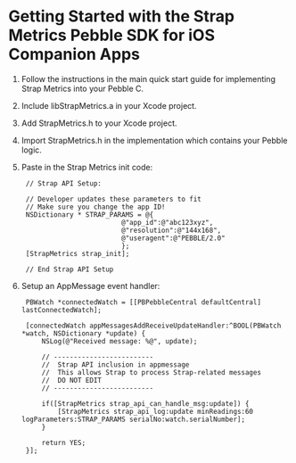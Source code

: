 Getting Started with the Strap Metrics Pebble SDK for iOS Companion Apps
========================
1. Follow the instructions in the main quick start guide for implementing Strap Metrics into your Pebble C.
2. Include libStrapMetrics.a in your Xcode project.
3. Add StrapMetrics.h to your Xcode project.
4. Import StrapMetrics.h in the implementation which contains your Pebble logic.
5. Paste in the Strap Metrics init code:

		// Strap API Setup:

		// Developer updates these parameters to fit
		// Make sure you change the app ID!
		NSDictionary * STRAP_PARAMS = @{
		                        @"app_id":@"abc123xyz",
		                        @"resolution":@"144x168",
		                        @"useragent":@"PEBBLE/2.0"
		                        };
		[StrapMetrics strap_init];

		// End Strap API Setup
		
6. Setup an AppMessage event handler:

		PBWatch *connectedWatch = [[PBPebbleCentral defaultCentral] lastConnectedWatch];

		[connectedWatch appMessagesAddReceiveUpdateHandler:^BOOL(PBWatch *watch, NSDictionary *update) {
		    NSLog(@"Received message: %@", update);
		    
		    // -------------------------
		    //  Strap API inclusion in appmessage
		    //  This allows Strap to process Strap-related messages
		    //  DO NOT EDIT
		    // -------------------------
		    
		    if([StrapMetrics strap_api_can_handle_msg:update]) {
		        [StrapMetrics strap_api_log:update minReadings:60 logParameters:STRAP_PARAMS serialNo:watch.serialNumber];
		    }
		    
		    return YES;
		}];
